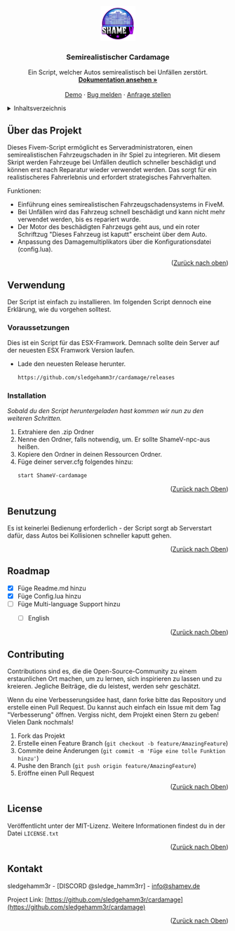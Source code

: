 
<a name="readme-top"></a>



<!-- PROJECT LOGO -->
<br />
<div align="center">
  <a href="https://github.com/sledgehamm3r/cardamage">
    <img src="images/logo.png" alt="Logo" width="80" height="80">
  </a>

  <h3 align="center">Semirealistischer Cardamage</h3>

  <p align="center">
    Ein Script, welcher Autos semirealistisch bei Unfällen zerstört.
    <br />
    <a href="https://github.com/sledgehamm3r/cardamage"><strong>Dokumentation ansehen »</strong></a>
    <br />
    <br />
    <a href="https://github.com/sledgehamm3r/cardamage/">Demo</a>
    ·
    <a href="https://github.com/sledgehamm3r/cardamage/issues">Bug melden</a>
    ·
    <a href="https://github.com/sledgehamm3r/cardamage/issues">Anfrage stellen</a>
  </p>
</div>



<!-- TABLE OF CONTENTS -->
<details>
  <summary>Inhaltsverzeichnis</summary>
  <ol>
    <li>
      <a href="#about-the-project">Über das Projekt</a>
      <ul>
        <li><a href="#built-with">Erstellt mit</a></li>
      </ul>
    </li>
    <li>
      <a href="#getting-started">Verwendung</a>
      <ul>
        <li><a href="#prerequisites">Voraussetzungen</a></li>
        <li><a href="#installation">Installation</a></li>
      </ul>
    </li>
    <li><a href="#usage">Benutzung</a></li>
    <li><a href="#roadmap">Roadmap</a></li>
    <li><a href="#contributing">Contributing</a></li>
    <li><a href="#license">License</a></li>
    <li><a href="#contact">Kontakt</a></li>
    <li><a href="#acknowledgments">Danksagungen</a></li>
  </ol>
</details>



<!-- ABOUT THE PROJECT -->
## Über das Projekt


Dieses Fivem-Script ermöglicht es Serveradministratoren, einen semirealistischen Fahrzeugschaden in ihr Spiel zu integrieren. Mit diesem Skript werden Fahrzeuge bei Unfällen deutlich schneller beschädigt und können erst nach Reparatur wieder verwendet werden. Das sorgt für ein realistischeres Fahrerlebnis und erfordert strategisches Fahrverhalten.

Funktionen:
* Einführung eines semirealistischen Fahrzeugschadensystems in FiveM.
* Bei Unfällen wird das Fahrzeug schnell beschädigt und kann nicht mehr verwendet werden, bis es repariert wurde.
* Der Motor des beschädigten Fahrzeugs geht aus, und ein roter Schriftzug "Dieses Fahrzeug ist kaputt" erscheint über dem Auto.
* Anpassung des Damagemultiplikators über die Konfigurationsdatei (config.lua).


<p align="right">(<a href="#readme-top">Zurück nach oben</a>)</p>



<!-- GETTING STARTED -->
## Verwendung

Der Script ist einfach zu installieren. Im folgenden Script dennoch eine Erklärung, wie du vorgehen solltest.

### Voraussetzungen

Dies ist ein Script für das ESX-Framwork. Demnach sollte dein Server auf der neuesten ESX Framwork Version laufen.

* Lade den neuesten Release herunter.
  ```sh
  https://github.com/sledgehamm3r/cardamage/releases
  ```

### Installation

_Sobald du den Script heruntergeladen hast kommen wir nun zu den weiteren Schritten._

1. Extrahiere den .zip Ordner 
2. Nenne den Ordner, falls notwendig, um. Er sollte ShameV-npc-aus heißen.
3. Kopiere den Ordner in deinen Ressourcen Ordner.
4. Füge deiner server.cfg folgendes hinzu:
   ```sh
   start ShameV-cardamage
   ```

<p align="right">(<a href="#readme-top">Zurück nach Oben</a>)</p>



<!-- USAGE EXAMPLES -->
## Benutzung

Es ist keinerlei Bedienung erforderlich - der Script sorgt ab Serverstart dafür, dass Autos bei Kollisionen schneller kaputt gehen.



<p align="right">(<a href="#readme-top">Zurück nach Oben</a>)</p>



<!-- ROADMAP -->
## Roadmap

- [x] Füge Readme.md hinzu
- [x] Füge Config.lua hinzu 
- [ ] Füge Multi-language Support hinzu
    - [ ] English


<p align="right">(<a href="#readme-top">Zurück nach Oben</a>)</p>



<!-- CONTRIBUTING -->
## Contributing

Contributions sind es, die die Open-Source-Community zu einem erstaunlichen Ort machen, um zu lernen, sich inspirieren zu lassen und zu kreieren. Jegliche Beiträge, die du leistest, werden sehr geschätzt.

Wenn du eine Verbesserungsidee hast, dann forke bitte das Repository und erstelle einen Pull Request. Du kannst auch einfach ein Issue mit dem Tag "Verbesserung" öffnen.
Vergiss nicht, dem Projekt einen Stern zu geben! Vielen Dank nochmals!

1. Fork das Projekt
2. Erstelle einen Feature Branch (`git checkout -b feature/AmazingFeature`)
3. Commite deine Änderungen (`git commit -m 'Füge eine tolle Funktion hinzu'`)
4. Pushe den Branch (`git push origin feature/AmazingFeature`)
5. Eröffne einen Pull Request

<p align="right">(<a href="#readme-top">Zurück nach Oben</a>)</p>



<!-- LICENSE -->
## License

Veröffentlicht unter der MIT-Lizenz. Weitere Informationen findest du in der Datei `LICENSE.txt`

<p align="right">(<a href="#readme-top">Zurück nach Oben</a>)</p>



<!-- CONTACT -->
## Kontakt

sledgehamm3r - [DISCORD @sledge_hamm3rr] - info@shamev.de

Project Link: [https://github.com/sledgehamm3r/cardamage](https://github.com/sledgehamm3r/cardamage)

<p align="right">(<a href="#readme-top">Zurück nach Oben</a>)</p>






<!-- MARKDOWN LINKS & IMAGES -->
<!-- https://www.markdownguide.org/basic-syntax/#reference-style-links -->
[contributors-shield]: https://img.shields.io/github/contributors/othneildrew/Best-README-Template.svg?style=for-the-badge
[contributors-url]: https://github.com/othneildrew/Best-README-Template/graphs/contributors
[forks-shield]: https://img.shields.io/github/forks/othneildrew/Best-README-Template.svg?style=for-the-badge
[forks-url]: https://github.com/othneildrew/Best-README-Template/network/members
[stars-shield]: https://img.shields.io/github/stars/othneildrew/Best-README-Template.svg?style=for-the-badge
[stars-url]: https://github.com/othneildrew/Best-README-Template/stargazers
[issues-shield]: https://img.shields.io/github/issues/othneildrew/Best-README-Template.svg?style=for-the-badge
[issues-url]: https://github.com/othneildrew/Best-README-Template/issues
[license-shield]: https://img.shields.io/github/license/othneildrew/Best-README-Template.svg?style=for-the-badge
[license-url]: https://github.com/othneildrew/Best-README-Template/blob/master/LICENSE.txt
[linkedin-shield]: https://img.shields.io/badge/-LinkedIn-black.svg?style=for-the-badge&logo=linkedin&colorB=555
[linkedin-url]: https://linkedin.com/in/othneildrew
[product-screenshot]: images/screenshot.png
[Next.js]: https://img.shields.io/badge/next.js-000000?style=for-the-badge&logo=nextdotjs&logoColor=white
[Next-url]: https://nextjs.org/
[React.js]: https://img.shields.io/badge/HTML-20232A?style=for-the-badge&logo=html&logoColor=61DAFB
[React-url]: https://reactjs.org/
[Vue.js]: https://img.shields.io/badge/Vue.js-35495E?style=for-the-badge&logo=vuedotjs&logoColor=4FC08D
[Vue-url]: https://vuejs.org/
[Angular.io]: https://img.shields.io/badge/Angular-DD0031?style=for-the-badge&logo=angular&logoColor=white
[Angular-url]: https://angular.io/
[Svelte.dev]: https://img.shields.io/badge/Svelte-4A4A55?style=for-the-badge&logo=svelte&logoColor=FF3E00
[Svelte-url]: https://svelte.dev/
[Laravel.com]: https://img.shields.io/badge/Laravel-FF2D20?style=for-the-badge&logo=laravel&logoColor=white
[Laravel-url]: https://laravel.com
[Bootstrap.com]: https://img.shields.io/badge/Bootstrap-563D7C?style=for-the-badge&logo=bootstrap&logoColor=white
[Bootstrap-url]: https://getbootstrap.com
[JQuery.com]: https://img.shields.io/badge/jQuery-0769AD?style=for-the-badge&logo=jquery&logoColor=white
[JQuery-url]: https://jquery.com 
